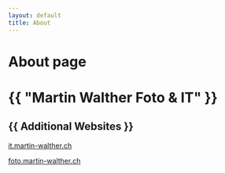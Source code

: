 ```yaml
---
layout: default
title: About
---
```

# About page

<h1>{{ "Martin Walther Foto & IT" }}</h1>

<h2>{{ Additional Websites }}</h2>

[it.martin-walther.ch](https://it.martin-walther.ch)

[foto.martin-walther.ch](https://foto.martin-walther.ch)